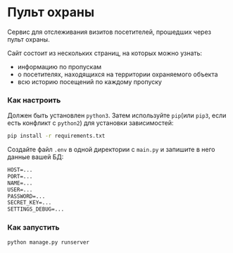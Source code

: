 # Пульт охраны 

Сервис для отслеживания визитов посетителей, прошедших через пульт охраны. 

Сайт состоит из нескольких страниц, на которых можно узнать: 
* информацию по пропускам 
* о посетителях, находящихся на территории охраняемого объекта
* всю историю посещений по каждому пропуску


### Как настроить
Должен быть установлен `python3`. Затем используйте `pip`(или `pip3`, если есть конфликт с `python2`) для установки зависимостей:
```bash
pip install -r requirements.txt
```

Создайте файл `.env` в одной директории с `main.py`  и запишите в него данные вашей БД:
```txt
HOST=...
PORT=...
NAME=...        
USER=...
PASSWORD=...
SECRET_KEY=...
SETTINGS_DEBUG=...
```

### Как запустить 

```bash
python manage.py runserver
```

